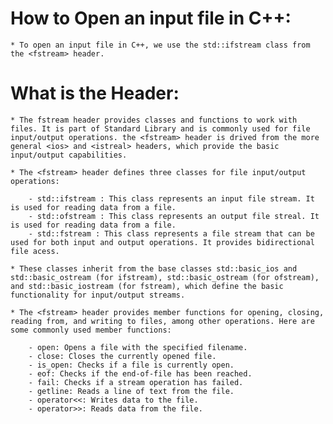# How to Open an input file in C++:

	* To open an input file in C++, we use the std::ifstream class from the <fstream> header.
# What is the <fstream> Header:

	* The fstream header provides classes and functions to work with files. It is part of Standard Library and is commonly used for file input/output operations. the <fstream> header is drived from the more general <ios> and <istreal> headers, which provide the basic input/output capabilities.

	* The <fstream> header defines three classes for file input/output operations:

		- std::ifstream : This class represents an input file stream. It is used for reading data from a file.
		- std::ofstream : This class represents an output file streal. It is used for reading data from a file.
		- std::fstream : This class represents a file stream that can be used for both input and output operations. It provides bidirectional file acess.

	* These classes inherit from the base classes std::basic_ios and std::basic_ostream (for ifstream), std::basic_ostream (for ofstream), and std::basic_iostream (for fstream), which define the basic functionality for input/output streams.

	* The <fstream> header provides member functions for opening, closing, reading from, and writing to files, among other operations. Here are some commonly used member functions:

		- open: Opens a file with the specified filename.
		- close: Closes the currently opened file.
		- is_open: Checks if a file is currently open.
		- eof: Checks if the end-of-file has been reached.
		- fail: Checks if a stream operation has failed.
		- getline: Reads a line of text from the file.
		- operator<<: Writes data to the file.
		- operator>>: Reads data from the file.




